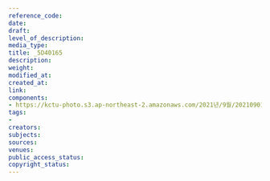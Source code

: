 ```yaml
---
reference_code: 
date: 
draft: 
level_of_description: 
media_type: 
title: _5D40165
description: 
weight: 
modified_at: 
created_at: 
link: 
components:
- https://kctu-photo.s3.ap-northeast-2.amazonaws.com/2021년/9월/20210901_민주노총+대국회+요구+기자회견/_5D40165.jpg
tags:
- 
creators: 
subjects: 
sources: 
venues: 
public_access_status: 
copyright_status: 
---
```

